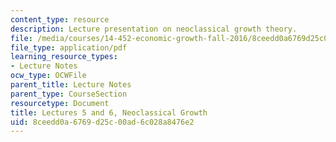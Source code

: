 ```yaml
---
content_type: resource
description: Lecture presentation on neoclassical growth theory.
file: /media/courses/14-452-economic-growth-fall-2016/8ceedd0a6769d25c00ad6c028a8476e2_MIT14_452F16_Lec5and6.pdf
file_type: application/pdf
learning_resource_types:
- Lecture Notes
ocw_type: OCWFile
parent_title: Lecture Notes
parent_type: CourseSection
resourcetype: Document
title: Lectures 5 and 6, Neoclassical Growth
uid: 8ceedd0a-6769-d25c-00ad-6c028a8476e2
---
```

